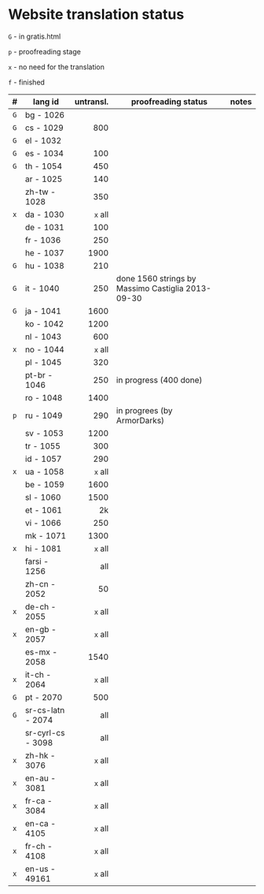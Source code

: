 ﻿

Website translation status
==========================

`G` - in gratis.html

`p` - proofreading stage

`x` - no need for the translation

`f` - finished

|  #  |      lang id      | untransl. |                proofreading status                | notes |
| :-: | ----------------- | --------: | ------------------------------------------------- | ----- |
| `G` | bg - 1026         |           |                                                   |       |
| `G` | cs - 1029         |       800 |                                                   |       |
| `G` | el - 1032         |           |                                                   |       |
| `G` | es - 1034         |       100 |                                                   |       |
| `G` | th - 1054         |       450 |                                                   |       |
|     | ar - 1025         |       140 |                                                   |       |
|     | zh-tw - 1028      |       350 |                                                   |       |
| `x` | da - 1030         |   `x` all |                                                   |       |
|     | de - 1031         |       100 |                                                   |       |
|     | fr - 1036         |       250 |                                                   |       |
|     | he - 1037         |      1900 |                                                   |       |
| `G` | hu - 1038         |       210 |                                                   |       |
| `G` | it - 1040         |       250 | done 1560 strings by Massimo Castiglia 2013-09-30 |       |
| `G` | ja - 1041         |      1600 |                                                   |       |
|     | ko - 1042         |      1200 |                                                   |       |
|     | nl - 1043         |       600 |                                                   |       |
| `x` | no - 1044         |   `x` all |                                                   |       |
|     | pl - 1045         |       320 |                                                   |       |
|     | pt-br - 1046      |       250 | in progress (400 done)                            |       |
|     | ro - 1048         |      1400 |                                                   |       |
| `p` | ru - 1049         |       290 | in progrees (by ArmorDarks)                       |       |
|     | sv - 1053         |      1200 |                                                   |       |
|     | tr - 1055         |       300 |                                                   |       |
|     | id - 1057         |       290 |                                                   |       |
| `x` | ua - 1058         |   `x` all |                                                   |       |
|     | be - 1059         |      1600 |                                                   |       |
|     | sl - 1060         |      1500 |                                                   |       |
|     | et - 1061         |        2k |                                                   |       |
|     | vi - 1066         |       250 |                                                   |       |
|     | mk - 1071         |      1300 |                                                   |       |
| `x` | hi - 1081         |   `x` all |                                                   |       |
|     | farsi - 1256      |       all |                                                   |       |
|     | zh-cn - 2052      |        50 |                                                   |       |
| `x` | de-ch - 2055      |   `x` all |                                                   |       |
| `x` | en-gb - 2057      |   `x` all |                                                   |       |
|     | es-mx - 2058      |      1540 |                                                   |       |
| `x` | it-ch - 2064      |   `x` all |                                                   |       |
| `G` | pt - 2070         |       500 |                                                   |       |
| `G` | sr-cs-latn - 2074 |       all |                                                   |       |
|     | sr-cyrl-cs - 3098 |       all |                                                   |       |
| `x` | zh-hk - 3076      |   `x` all |                                                   |       |
| `x` | en-au - 3081      |   `x` all |                                                   |       |
| `x` | fr-ca - 3084      |   `x` all |                                                   |       |
| `x` | en-ca - 4105      |   `x` all |                                                   |       |
| `x` | fr-ch - 4108      |   `x` all |                                                   |       |
| `x` | en-us - 49161     |   `x` all |                                                   |       |
